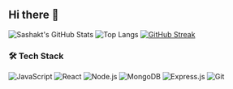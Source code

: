 ## Hi there 👋

<!--
**Sashaktsaxena/Sashaktsaxena** is a ✨ _special_ ✨ repository because its `README.md` (this file) appears on your GitHub profile.

Here are some ideas to get you started:

- 🔭 I’m currently working on ...
- 🌱 I’m currently learning ...
- 👯 I’m looking to collaborate on ...
- 🤔 I’m looking for help with ...
- 💬 Ask me about ...
- 📫 How to reach me: ...
- 😄 Pronouns: ...
- ⚡ Fun fact: ...
-->
![Sashakt's GitHub Stats](https://github-readme-stats.vercel.app/api?username=Sashaktsaxena&show_icons=true&theme=tokyonight&count_private=true)
![Top Langs](https://github-readme-stats.vercel.app/api/top-langs/?username=Sashaktsaxena&layout=compact&theme=tokyonight)
[![GitHub Streak](https://github-readme-streak-stats.herokuapp.com/?user=Sashaktsaxena&theme=tokyonight)](https://git.io/streak-stats)

### 🛠️ Tech Stack
![JavaScript](https://img.shields.io/badge/-JavaScript-black?style=flat-square&logo=javascript)
![React](https://img.shields.io/badge/-React-black?style=flat-square&logo=react)
![Node.js](https://img.shields.io/badge/-Node.js-black?style=flat-square&logo=node.js)
![MongoDB](https://img.shields.io/badge/-MongoDB-black?style=flat-square&logo=mongodb)
![Express.js](https://img.shields.io/badge/-Express.js-black?style=flat-square&logo=express)
![Git](https://img.shields.io/badge/-Git-black?style=flat-square&logo=git)

